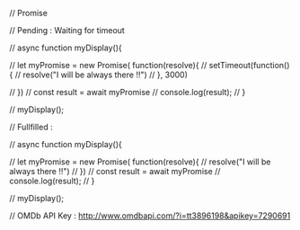 //  Promise

// Pending : Waiting for timeout

// async function myDisplay(){

// let myPromise  = new Promise( function(resolve){
//   setTimeout(function() {
//       resolve("I will be always there !!")
//   }, 3000)

// })
// const result = await myPromise
// console.log(result);
// }

// myDisplay();

//  Fullfilled  :

// async function myDisplay(){

//   let myPromise  = new Promise( function(resolve){
//       resolve("I will be always there !!")
//   })
//   const result = await myPromise
//   console.log(result);
// }

// myDisplay();

//  OMDb API Key  :  http://www.omdbapi.com/?i=tt3896198&apikey=7290691
